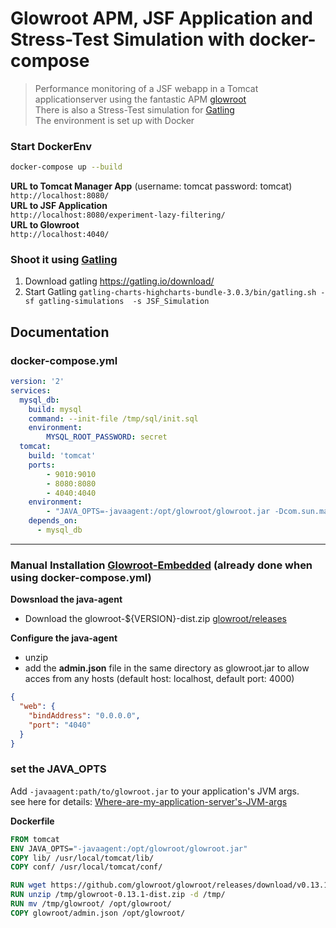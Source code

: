 # Glowroot APM, JSF Application and Stress-Test Simulation with docker-compose  
> Performance monitoring of a JSF webapp in a Tomcat applicationserver using the fantastic APM [glowroot](https://glowroot.org/)  
There is also a Stress-Test simulation for [Gatling](https://gatling.io)   
The environment is set up with Docker

### Start DockerEnv
```bash
docker-compose up --build
``` 
**URL to Tomcat Manager App**
 (username: tomcat password: tomcat)  
``http://localhost:8080/``  
**URL to JSF Application**  
``http://localhost:8080/experiment-lazy-filtering/``  
**URL to Glowroot**  
``http://localhost:4040/``


### Shoot it using [Gatling](https://gatling.io)

1. Download gatling https://gatling.io/download/
2. Start Gatling ``gatling-charts-highcharts-bundle-3.0.3/bin/gatling.sh -sf gatling-simulations  -s JSF_Simulation``

## Documentation
### docker-compose.yml
``` yml
version: '2'
services:
  mysql_db:
    build: mysql
    command: --init-file /tmp/sql/init.sql
    environment:
        MYSQL_ROOT_PASSWORD: secret
  tomcat:
    build: 'tomcat'
    ports:
        - 9010:9010
        - 8080:8080
        - 4040:4040
    environment:
        - "JAVA_OPTS=-javaagent:/opt/glowroot/glowroot.jar -Dcom.sun.management.jmxremote -Dcom.sun.management.jmxremote.port=9010 -Dcom.sun.management.jmxremote.ssl=false -Dcom.sun.management.jmxremote.authenticate=false -Xmx1024m -Xss4096k"
    depends_on:
      - mysql_db
```
***
### Manual Installation [Glowroot-Embedded](https://github.com/glowroot/glowroot/wiki/Agent-Installation-%28with-Embedded-Collector%29)   (already done when using docker-compose.yml)
**Dowsnload the java-agent**  
- Download the glowroot-${VERSION}-dist.zip [glowroot/releases](https://github.com/glowroot/glowroot/releases)

**Configure the java-agent**  
- unzip  
- add the **admin.json** file in the same directory as glowroot.jar to allow acces from any hosts (default host: localhost, default port: 4000)
```json
{
  "web": {
    "bindAddress": "0.0.0.0",
    "port": "4040"
  }
}
```

### set the JAVA_OPTS  
Add ``-javaagent:path/to/glowroot.jar`` to your application's JVM args.  
see here for details: [Where-are-my-application-server's-JVM-args](https://github.com/glowroot/glowroot/wiki/Where-are-my-application-server's-JVM-args%3F)

**Dockerfile**  
```dockerfile
FROM tomcat
ENV JAVA_OPTS="-javaagent:/opt/glowroot/glowroot.jar"
COPY lib/ /usr/local/tomcat/lib/
COPY conf/ /usr/local/tomcat/conf/

RUN wget https://github.com/glowroot/glowroot/releases/download/v0.13.1/glowroot-0.13.1-dist.zip -O /tmp/glowroot-0.13.1-dist.zip
RUN unzip /tmp/glowroot-0.13.1-dist.zip -d /tmp/
RUN mv /tmp/glowroot/ /opt/glowroot/
COPY glowroot/admin.json /opt/glowroot/
```